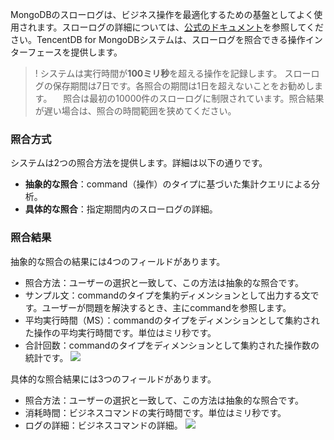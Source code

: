 MongoDBのスローログは、ビジネス操作を最適化するための基盤としてよく使用されます。スローログの詳細については、[公式のドキュメント](https://docs.mongodb.com/manual/tutorial/manage-the-database-profiler/)を参照してください。TencentDB for MongoDBシステムは、スローログを照合できる操作インターフェースを提供します。

>! システムは実行時間が**100ミリ秒**を超える操作を記録します。
> スローログの保存期間は7日です。各照合の期間は1日を超えないことをお勧めします。
>　照合は最初の10000件のスローログに制限されています。照合結果が遅い場合は、照合の時間範囲を狭めてください。

### 照合方式 

システムは2つの照合方法を提供します。詳細は以下の通りです。

- **抽象的な照合**：command（操作）のタイプに基づいた集計クエリによる分析。
- **具体的な照合**：指定期間内のスローログの詳細。


### 照合結果

抽象的な照合の結果には4つのフィールドがあります。
- 照合方法：ユーザーの選択と一致して、この方法は抽象的な照合です。
- サンプル文：commandのタイプを集約ディメンションとして出力する文です。ユーザーが問題を解決するとき、主にcommandを参照します。
- 平均実行時間（MS）：commandのタイプをディメンションとして集約された操作の平均実行時間です。単位はミリ秒です。
- 合計回数：commandのタイプをディメンションとして集約された操作数の統計です。
 ![](https://main.qcloudimg.com/raw/310550632811abdeca6cea2fd398c17b.png)


具体的な照合結果には3つのフィールドがあります。
- 照合方法：ユーザーの選択と一致して、この方法は抽象的な照合です。
- 消耗時間：ビジネスコマンドの実行時間です。単位はミリ秒です。
- ログの詳細：ビジネスコマンドの詳細。
![](https://main.qcloudimg.com/raw/210e70d3dc1003c2c52ddc9baa290e65.png)

